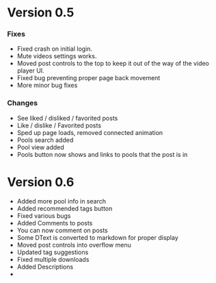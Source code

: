 # Version 0.5

### Fixes

* Fixed crash on initial login.
* Mute videos settings works.
* Moved post controls to the top to keep it out of the way of the video player UI.
* Fixed bug preventing proper page back movement
* More minor bug fixes

### Changes

* See liked / disliked / favorited posts
* Like / dislike / Favorited posts
* Sped up page loads, removed connected animation
* Pools search added
* Pool view added
* Pools button now shows and links to pools that the post is in

# Version 0.6

* Added more pool info in search
* Added recommended tags button
* Fixed various bugs
* Added Comments to posts
* You can now comment on posts
* Some DText is converted to markdown for proper display
* Moved post controls into overflow menu
* Updated tag suggestions
* Fixed multiple downloads
* Added Descriptions
* 